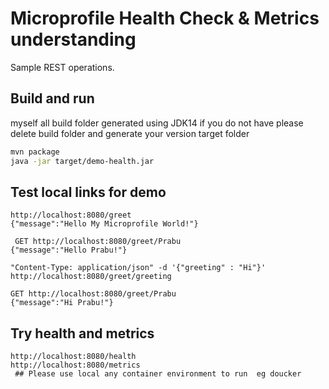 # Microprofile Health Check & Metrics understanding

Sample REST operations.

## Build and run

myself all build folder generated using JDK14 if you do not have please delete build folder and generate your version target folder
```bash
mvn package
java -jar target/demo-health.jar
```

## Test local links for demo

```
http://localhost:8080/greet
{"message":"Hello My Microprofile World!"}

 GET http://localhost:8080/greet/Prabu
{"message":"Hello Prabu!"}

"Content-Type: application/json" -d '{"greeting" : "Hi"}' http://localhost:8080/greet/greeting

GET http://localhost:8080/greet/Prabu
{"message":"Hi Prabu!"}
```

## Try health and metrics

```
http://localhost:8080/health
http://localhost:8080/metrics
 ## Please use local any container environment to run  eg doucker 
